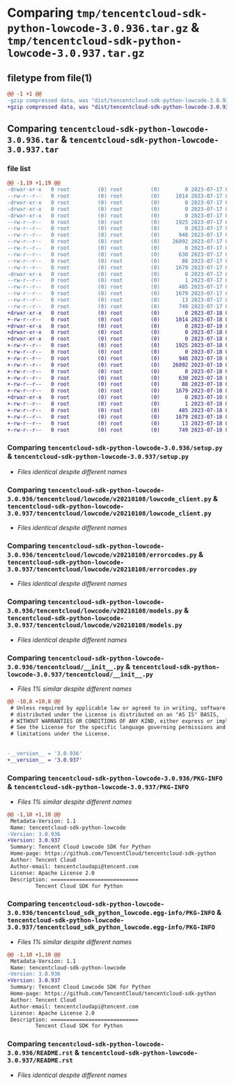 # Comparing `tmp/tencentcloud-sdk-python-lowcode-3.0.936.tar.gz` & `tmp/tencentcloud-sdk-python-lowcode-3.0.937.tar.gz`

## filetype from file(1)

```diff
@@ -1 +1 @@
-gzip compressed data, was "dist/tencentcloud-sdk-python-lowcode-3.0.936.tar", last modified: Mon Jul 17 00:30:25 2023, max compression
+gzip compressed data, was "dist/tencentcloud-sdk-python-lowcode-3.0.937.tar", last modified: Tue Jul 18 00:26:50 2023, max compression
```

## Comparing `tencentcloud-sdk-python-lowcode-3.0.936.tar` & `tencentcloud-sdk-python-lowcode-3.0.937.tar`

### file list

```diff
@@ -1,19 +1,19 @@
-drwxr-xr-x   0 root         (0) root         (0)        0 2023-07-17 00:30:25.000000 tencentcloud-sdk-python-lowcode-3.0.936/
--rw-r--r--   0 root         (0) root         (0)     1014 2023-07-17 00:30:25.000000 tencentcloud-sdk-python-lowcode-3.0.936/setup.py
-drwxr-xr-x   0 root         (0) root         (0)        0 2023-07-17 00:30:25.000000 tencentcloud-sdk-python-lowcode-3.0.936/tencentcloud/
-drwxr-xr-x   0 root         (0) root         (0)        0 2023-07-17 00:30:25.000000 tencentcloud-sdk-python-lowcode-3.0.936/tencentcloud/lowcode/
-drwxr-xr-x   0 root         (0) root         (0)        0 2023-07-17 00:30:25.000000 tencentcloud-sdk-python-lowcode-3.0.936/tencentcloud/lowcode/v20210108/
--rw-r--r--   0 root         (0) root         (0)     1925 2023-07-17 00:30:25.000000 tencentcloud-sdk-python-lowcode-3.0.936/tencentcloud/lowcode/v20210108/lowcode_client.py
--rw-r--r--   0 root         (0) root         (0)        0 2023-07-17 00:30:25.000000 tencentcloud-sdk-python-lowcode-3.0.936/tencentcloud/lowcode/v20210108/__init__.py
--rw-r--r--   0 root         (0) root         (0)      948 2023-07-17 00:30:25.000000 tencentcloud-sdk-python-lowcode-3.0.936/tencentcloud/lowcode/v20210108/errorcodes.py
--rw-r--r--   0 root         (0) root         (0)    26092 2023-07-17 00:30:25.000000 tencentcloud-sdk-python-lowcode-3.0.936/tencentcloud/lowcode/v20210108/models.py
--rw-r--r--   0 root         (0) root         (0)        0 2023-07-17 00:30:25.000000 tencentcloud-sdk-python-lowcode-3.0.936/tencentcloud/lowcode/__init__.py
--rw-r--r--   0 root         (0) root         (0)      630 2023-07-17 00:30:25.000000 tencentcloud-sdk-python-lowcode-3.0.936/tencentcloud/__init__.py
--rw-r--r--   0 root         (0) root         (0)       88 2023-07-17 00:30:25.000000 tencentcloud-sdk-python-lowcode-3.0.936/setup.cfg
--rw-r--r--   0 root         (0) root         (0)     1679 2023-07-17 00:30:25.000000 tencentcloud-sdk-python-lowcode-3.0.936/PKG-INFO
-drwxr-xr-x   0 root         (0) root         (0)        0 2023-07-17 00:30:25.000000 tencentcloud-sdk-python-lowcode-3.0.936/tencentcloud_sdk_python_lowcode.egg-info/
--rw-r--r--   0 root         (0) root         (0)        1 2023-07-17 00:30:25.000000 tencentcloud-sdk-python-lowcode-3.0.936/tencentcloud_sdk_python_lowcode.egg-info/dependency_links.txt
--rw-r--r--   0 root         (0) root         (0)      485 2023-07-17 00:30:25.000000 tencentcloud-sdk-python-lowcode-3.0.936/tencentcloud_sdk_python_lowcode.egg-info/SOURCES.txt
--rw-r--r--   0 root         (0) root         (0)     1679 2023-07-17 00:30:25.000000 tencentcloud-sdk-python-lowcode-3.0.936/tencentcloud_sdk_python_lowcode.egg-info/PKG-INFO
--rw-r--r--   0 root         (0) root         (0)       13 2023-07-17 00:30:25.000000 tencentcloud-sdk-python-lowcode-3.0.936/tencentcloud_sdk_python_lowcode.egg-info/top_level.txt
--rw-r--r--   0 root         (0) root         (0)      749 2023-07-17 00:30:25.000000 tencentcloud-sdk-python-lowcode-3.0.936/README.rst
+drwxr-xr-x   0 root         (0) root         (0)        0 2023-07-18 00:26:50.000000 tencentcloud-sdk-python-lowcode-3.0.937/
+-rw-r--r--   0 root         (0) root         (0)     1014 2023-07-18 00:26:50.000000 tencentcloud-sdk-python-lowcode-3.0.937/setup.py
+drwxr-xr-x   0 root         (0) root         (0)        0 2023-07-18 00:26:50.000000 tencentcloud-sdk-python-lowcode-3.0.937/tencentcloud/
+drwxr-xr-x   0 root         (0) root         (0)        0 2023-07-18 00:26:50.000000 tencentcloud-sdk-python-lowcode-3.0.937/tencentcloud/lowcode/
+drwxr-xr-x   0 root         (0) root         (0)        0 2023-07-18 00:26:50.000000 tencentcloud-sdk-python-lowcode-3.0.937/tencentcloud/lowcode/v20210108/
+-rw-r--r--   0 root         (0) root         (0)     1925 2023-07-18 00:26:50.000000 tencentcloud-sdk-python-lowcode-3.0.937/tencentcloud/lowcode/v20210108/lowcode_client.py
+-rw-r--r--   0 root         (0) root         (0)        0 2023-07-18 00:26:50.000000 tencentcloud-sdk-python-lowcode-3.0.937/tencentcloud/lowcode/v20210108/__init__.py
+-rw-r--r--   0 root         (0) root         (0)      948 2023-07-18 00:26:50.000000 tencentcloud-sdk-python-lowcode-3.0.937/tencentcloud/lowcode/v20210108/errorcodes.py
+-rw-r--r--   0 root         (0) root         (0)    26092 2023-07-18 00:26:50.000000 tencentcloud-sdk-python-lowcode-3.0.937/tencentcloud/lowcode/v20210108/models.py
+-rw-r--r--   0 root         (0) root         (0)        0 2023-07-18 00:26:50.000000 tencentcloud-sdk-python-lowcode-3.0.937/tencentcloud/lowcode/__init__.py
+-rw-r--r--   0 root         (0) root         (0)      630 2023-07-18 00:26:50.000000 tencentcloud-sdk-python-lowcode-3.0.937/tencentcloud/__init__.py
+-rw-r--r--   0 root         (0) root         (0)       88 2023-07-18 00:26:50.000000 tencentcloud-sdk-python-lowcode-3.0.937/setup.cfg
+-rw-r--r--   0 root         (0) root         (0)     1679 2023-07-18 00:26:50.000000 tencentcloud-sdk-python-lowcode-3.0.937/PKG-INFO
+drwxr-xr-x   0 root         (0) root         (0)        0 2023-07-18 00:26:50.000000 tencentcloud-sdk-python-lowcode-3.0.937/tencentcloud_sdk_python_lowcode.egg-info/
+-rw-r--r--   0 root         (0) root         (0)        1 2023-07-18 00:26:50.000000 tencentcloud-sdk-python-lowcode-3.0.937/tencentcloud_sdk_python_lowcode.egg-info/dependency_links.txt
+-rw-r--r--   0 root         (0) root         (0)      485 2023-07-18 00:26:50.000000 tencentcloud-sdk-python-lowcode-3.0.937/tencentcloud_sdk_python_lowcode.egg-info/SOURCES.txt
+-rw-r--r--   0 root         (0) root         (0)     1679 2023-07-18 00:26:50.000000 tencentcloud-sdk-python-lowcode-3.0.937/tencentcloud_sdk_python_lowcode.egg-info/PKG-INFO
+-rw-r--r--   0 root         (0) root         (0)       13 2023-07-18 00:26:50.000000 tencentcloud-sdk-python-lowcode-3.0.937/tencentcloud_sdk_python_lowcode.egg-info/top_level.txt
+-rw-r--r--   0 root         (0) root         (0)      749 2023-07-18 00:26:50.000000 tencentcloud-sdk-python-lowcode-3.0.937/README.rst
```

### Comparing `tencentcloud-sdk-python-lowcode-3.0.936/setup.py` & `tencentcloud-sdk-python-lowcode-3.0.937/setup.py`

 * *Files identical despite different names*

### Comparing `tencentcloud-sdk-python-lowcode-3.0.936/tencentcloud/lowcode/v20210108/lowcode_client.py` & `tencentcloud-sdk-python-lowcode-3.0.937/tencentcloud/lowcode/v20210108/lowcode_client.py`

 * *Files identical despite different names*

### Comparing `tencentcloud-sdk-python-lowcode-3.0.936/tencentcloud/lowcode/v20210108/errorcodes.py` & `tencentcloud-sdk-python-lowcode-3.0.937/tencentcloud/lowcode/v20210108/errorcodes.py`

 * *Files identical despite different names*

### Comparing `tencentcloud-sdk-python-lowcode-3.0.936/tencentcloud/lowcode/v20210108/models.py` & `tencentcloud-sdk-python-lowcode-3.0.937/tencentcloud/lowcode/v20210108/models.py`

 * *Files identical despite different names*

### Comparing `tencentcloud-sdk-python-lowcode-3.0.936/tencentcloud/__init__.py` & `tencentcloud-sdk-python-lowcode-3.0.937/tencentcloud/__init__.py`

 * *Files 1% similar despite different names*

```diff
@@ -10,8 +10,8 @@
 # Unless required by applicable law or agreed to in writing, software
 # distributed under the License is distributed on an "AS IS" BASIS,
 # WITHOUT WARRANTIES OR CONDITIONS OF ANY KIND, either express or implied.
 # See the License for the specific language governing permissions and
 # limitations under the License.
 
 
-__version__ = '3.0.936'
+__version__ = '3.0.937'
```

### Comparing `tencentcloud-sdk-python-lowcode-3.0.936/PKG-INFO` & `tencentcloud-sdk-python-lowcode-3.0.937/PKG-INFO`

 * *Files 1% similar despite different names*

```diff
@@ -1,10 +1,10 @@
 Metadata-Version: 1.1
 Name: tencentcloud-sdk-python-lowcode
-Version: 3.0.936
+Version: 3.0.937
 Summary: Tencent Cloud Lowcode SDK for Python
 Home-page: https://github.com/TencentCloud/tencentcloud-sdk-python
 Author: Tencent Cloud
 Author-email: tencentcloudapi@tencent.com
 License: Apache License 2.0
 Description: ============================
         Tencent Cloud SDK for Python
```

### Comparing `tencentcloud-sdk-python-lowcode-3.0.936/tencentcloud_sdk_python_lowcode.egg-info/PKG-INFO` & `tencentcloud-sdk-python-lowcode-3.0.937/tencentcloud_sdk_python_lowcode.egg-info/PKG-INFO`

 * *Files 1% similar despite different names*

```diff
@@ -1,10 +1,10 @@
 Metadata-Version: 1.1
 Name: tencentcloud-sdk-python-lowcode
-Version: 3.0.936
+Version: 3.0.937
 Summary: Tencent Cloud Lowcode SDK for Python
 Home-page: https://github.com/TencentCloud/tencentcloud-sdk-python
 Author: Tencent Cloud
 Author-email: tencentcloudapi@tencent.com
 License: Apache License 2.0
 Description: ============================
         Tencent Cloud SDK for Python
```

### Comparing `tencentcloud-sdk-python-lowcode-3.0.936/README.rst` & `tencentcloud-sdk-python-lowcode-3.0.937/README.rst`

 * *Files identical despite different names*


